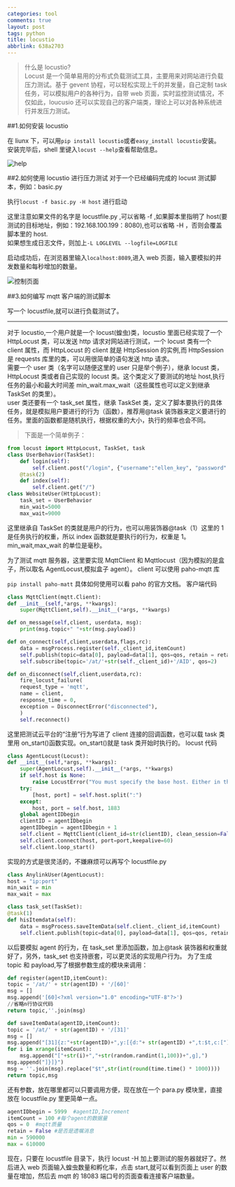 ```yaml
---
categories: tool
comments: true
layout: post
tags: python
title: locustio
abbrlink: 638a2703
---
```


> 什么是 locustio?  
> Locust 是一个简单易用的分布式负载测试工具，主要用来对网站进行负载压力测试。基于 gevent 协程，可以轻松实现上千的并发量，自己定制 task 任务，可以模拟用户的各种行为，自带 web 页面，实时监控测试情况，不仅如此，loucusio 还可以实现自己的客户端类，理论上可以对各种系统进行并发压力测试。

##1.如何安装 locustio

在 liunx 下，可以用`pip install locustio`或者`easy_install locustio`安装。
安装完毕后，shell 里键入`locust --help`查看帮助信息。

![help](https://zzz1220.github.io/img/help.png)

##2.如何使用 locustio 进行压力测试
对于一个已经编码完成的 locust 测试脚本，例如：basic.py

执行`locust -f basic.py -H host` 进行启动

这里注意如果文件的名字是 locustfile.py ,可以省略 -f ,如果脚本里指明了 host(要测试的目标地址，例如：192.168.100.199：8080),也可以省略 -H ，否则会覆盖脚本里的 host.  
如果想生成日志文件，则加上`-L LOGLEVEL --logfile=LOGFILE `

启动成功后，在浏览器里输入`localhost:8089`,进入 web 页面，输入要模拟的并发数量和每秒增加的数量。

![控制页面](https://zzz1220.github.io/img/web.png)

##3.如何编写 mqtt 客户端的测试脚本

写一个 locustfile,就可以进行负载测试了。

---

对于 locustio,一个用户就是一个 locust(蝗虫)类，locustio 里面已经实现了一个 HttpLocust 类，可以发送 http 请求对网站进行测试，一个 locust 类有一个 client 属性，而 HttpLocust 的 client 就是 HttpSession 的实例,而 HttpSession 是 requests 库里的类，可以用很简单的语句发送 http 请求。  
需要一个 user 类（名字可以随便这里的 user 只是举个例子），继承 locust 类，HttpLocust 类或者自己实现的 locust 类。这个类定义了要测试的地址 host,执行任务的最小和最大时间差 min_wait.max_wait（这些属性也可以定义到继承 TaskSet 的类里）。  
user 类还要有一个 task_set 属性，继承 TaskSet 类，定义了脚本要执行的具体任务，就是模拟用户要进行的行为（函数），推荐用@task 装饰器来定义要进行的任务。里面的函数都是随机执行，根据权重的大小，执行的频率也会不同。

> 下面是一个简单例子：

```python
from locust import HttpLocust, TaskSet, task
class UserBehavior(TaskSet):
    def login(self):
        self.client.post("/login", {"username":"ellen_key", "password":"education"})
    @task(2)
    def index(self):
        self.client.get("/")
class WebsiteUser(HttpLocust):
    task_set = UserBehavior
    min_wait=5000
    max_wait=9000
```

这里继承自 TaskSet 的类就是用户的行为，也可以用装饰器@task（1）这里的 1 是任务执行的权重，所以 index 函数就是要执行的行为，权重是 1。min_wait,max_wait 的单位是毫秒。

为了测试 mqtt 服务器，这里要实现 MqttClient 和 Mqttlocust（因为模拟的是盒子，所以取名 AgentLocust,模拟盒子 agent）。
client 可以使用 paho-mqtt 库

`pip install paho-matt`
具体如何使用可以看 paho 的官方文档。
客户端代码

```python
class MqttClient(mqtt.Client):
def __init__(self,*args, **kwargs):
    super(MqttClient,self).__init__(*args, **kwargs)

def on_message(self,client, userdata, msg):
    print(msg.topic+" "+str(msg.payload))

def on_connect(self,client,userdata,flags,rc):
    data = msgProcess.register(self._client_id,itemCount)
    self.publish(topic=data[0], payload=data[1], qos=qos, retain = retain)
    self.subscribe(topic='/at/'+str(self._client_id)+'/AID', qos=2)

def on_disconnect(self,client,userdata,rc):
    fire_locust_failure(
    request_type = 'mqtt',
    name = client,
    response_time = 0,
    exception = DisconnectError("disconnected"),
    )
    self.reconnect()
```

这里把测试云平台的“注册”行为写进了 client 连接的回调函数，也可以载 task 类里用 on_start()函数实现。on_start()就是 task 类开始时执行的。
locust 代码

```python
class AgentLocust(Locust):
def __init__(self,*args, **kwargs):
    super(AgentLocust,self).__init__(*args, **kwargs)
    if self.host is None:
        raise LocustError("You must specify the base host. Either in the host attribute in the           Locust class, or on the command line using the --host option.")
    try:
        [host, port] = self.host.split(":")
    except:
        host, port = self.host, 1883
    global agentIDbegin
    clientID = agentIDbegin
    agentIDbegin = agentIDbegin + 1
    self.client = MqttClient(client_id=str(clientID), clean_session=False)
    self.client.connect(host, port=port,keepalive=60)
    self.client.loop_start()
```

实现的方式是很灵活的，不嫌麻烦可以再写个 locustfile.py

```python
class AnylinkUser(AgentLocust):
host = "ip:port"
min_wait = min
max_wait = max

class task_set(TaskSet):
@task(1)
def hisItemdata(self):
    data = msgProcess.saveItemData(self.client._client_id,itemCount)
    self.client.publish(topic=data[0], payload=data[1], qos=qos, retain = retain)
```

以后要模拟 agent 的行为，在 task_set 里添加函数，加上@task 装饰器和权重就好了，另外，task_set 也支持嵌套，可以更灵活的实现用户行为。
为了生成 topic 和 payload,写了根据参数生成的模块来调用：

```python
def register(agentID,itemCount):
topic = '/at/' + str(agentID) + '/[60]'
msg = []
msg.append('[60]<?xml version="1.0" encoding="UTF-8"?>')
//省略n行协议代码
return topic,''.join(msg)

def saveItemData(agentID,itemCount):
topic = '/at/' + str(agentID) + '/[31]'
msg = []
msg.append("[31]{z:"+str(agentID)+",y:[{d:"+ str(agentID) +",t:$t,c:[")
for i in xrange(itemCount):
    msg.append("["+str(i)+","+str(random.randint(1,100))+",g],")
msg.append("]}]}")
msg = ''.join(msg).replace("$t",str(int(round(time.time() * 1000))))
return topic,msg
```

还有参数，放在哪里都可以只要调用方便，现在放在一个 para.py 模块里，直接放在 locustfile.py 里更简单一点。

```python
agentIDbegin = 5999  #agentID,Increment
itemCount = 100 #每个agent的数据量
qos = 0  #mqtt质量
retain = False #是否是遗嘱消息
min = 590000
max = 610000
```

现在，只要在 locustfile 目录下，执行 locust -H 加上要测试的服务器就好了。然后进入 web 页面输入蝗虫数量和孵化率，点击 start,就可以看到页面上 user 的数量在增加，然后去 mqtt 的 18083 端口号的页面查看连接客户端数量。
